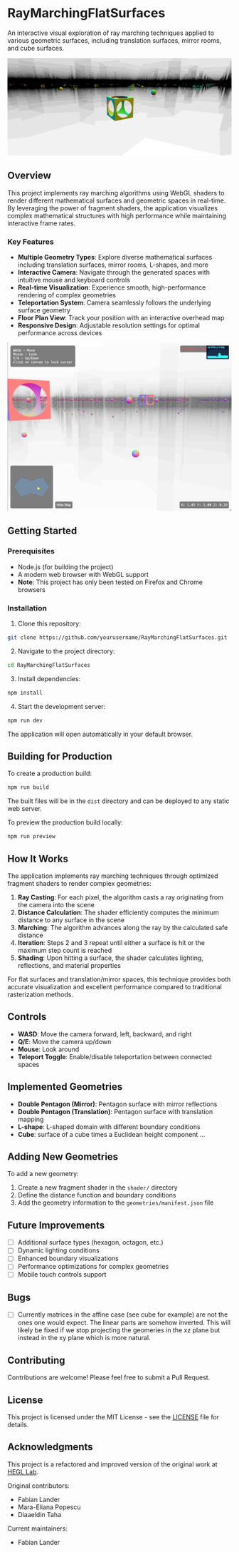 # RayMarchingFlatSurfaces

An interactive visual exploration of ray marching techniques applied to various geometric surfaces, including translation surfaces, mirror rooms, and cube surfaces.

![Ray Marching Example](screenshot.png)

## Overview

This project implements ray marching algorithms using WebGL shaders to render different mathematical surfaces and geometric spaces in real-time. By leveraging the power of fragment shaders, the application visualizes complex mathematical structures with high performance while maintaining interactive frame rates.

### Key Features

- **Multiple Geometry Types**: Explore diverse mathematical surfaces including translation surfaces, mirror rooms, L-shapes, and more
- **Interactive Camera**: Navigate through the generated spaces with intuitive mouse and keyboard controls
- **Real-time Visualization**: Experience smooth, high-performance rendering of complex geometries
- **Teleportation System**: Camera seamlessly follows the underlying surface geometry
- **Floor Plan View**: Track your position with an interactive overhead map
- **Responsive Design**: Adjustable resolution settings for optimal performance across devices

![Floor Plan Example](floorplan.png)

## Getting Started

### Prerequisites

- Node.js (for building the project)
- A modern web browser with WebGL support
- **Note**: This project has only been tested on Firefox and Chrome browsers

### Installation

1. Clone this repository:
```bash
git clone https://github.com/yourusername/RayMarchingFlatSurfaces.git
```

2. Navigate to the project directory:
```bash
cd RayMarchingFlatSurfaces
```

3. Install dependencies:
```bash
npm install
```

4. Start the development server:
```bash
npm run dev
```

The application will open automatically in your default browser.

## Building for Production

To create a production build:

```bash
npm run build
```

The built files will be in the `dist` directory and can be deployed to any static web server.

To preview the production build locally:

```bash
npm run preview
```

## How It Works

<!-- ![Ray Marching Visualization](placeholder-for-ray-marching-diagram.png) -->

The application implements ray marching techniques through optimized fragment shaders to render complex geometries:

1. **Ray Casting**: For each pixel, the algorithm casts a ray originating from the camera into the scene
2. **Distance Calculation**: The shader efficiently computes the minimum distance to any surface in the scene
3. **Marching**: The algorithm advances along the ray by the calculated safe distance
4. **Iteration**: Steps 2 and 3 repeat until either a surface is hit or the maximum step count is reached
5. **Shading**: Upon hitting a surface, the shader calculates lighting, reflections, and material properties

For flat surfaces and translation/mirror spaces, this technique provides both accurate visualization and excellent performance compared to traditional rasterization methods.

## Controls

- **WASD**: Move the camera forward, left, backward, and right
- **Q/E**: Move the camera up/down
- **Mouse**: Look around
- **Teleport Toggle**: Enable/disable teleportation between connected spaces

## Implemented Geometries

- **Double Pentagon (Mirror)**: Pentagon surface with mirror reflections
- **Double Pentagon (Translation)**: Pentagon surface with translation mapping
- **L-shape**: L-shaped domain with different boundary conditions
- **Cube**: surface of a cube times a Euclidean height component
...


## Adding New Geometries

To add a new geometry:

1. Create a new fragment shader in the `shader/` directory
2. Define the distance function and boundary conditions
3. Add the geometry information to the `geometries/manifest.json` file

## Future Improvements

- [ ] Additional surface types (hexagon, octagon, etc.)
- [ ] Dynamic lighting conditions
- [ ] Enhanced boundary visualizations
- [ ] Performance optimizations for complex geometries
- [ ] Mobile touch controls support

## Bugs

- [ ] Currently matrices in the affine case (see cube for example) are not the ones one would expect. The linear parts are somehow inverted. This will likely be fixed if we stop projecting the geomeries in the xz plane but instead in the xy plane which is more natural.

## Contributing

Contributions are welcome! Please feel free to submit a Pull Request.

## License

This project is licensed under the MIT License - see the [LICENSE](LICENSE) file for details.

## Acknowledgments

This project is a refactored and improved version of the original work at [HEGL Lab](https://github.com/hegl-lab/Independent-SS22-Raymarching-Flat-Surfaces).

Original contributors:
- Fabian Lander
- Mara-Eliana Popescu
- Diaaeldin Taha

Current maintainers:
- Fabian Lander